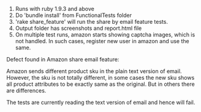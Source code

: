 
1. Runs with ruby 1.9.3 and above
2. Do 'bundle install' from FunctionalTests folder
3. 'rake share_feature' will run the share by email feature tests.
4. Output folder has screenshots and report.html file
5. On multiple test runs, amazon starts showing captcha images, which is not handled. In such cases, register new user in amazon and use the same.

Defect found in Amazon share email feature:

Amazon sends different product sku in the plain text version of email. However, the sku is not totally different, in some cases the new sku shows all
product attributes to be exactly same as the original. But in others there are differences.

The tests are currently reading the text version of email and hence will fail.


